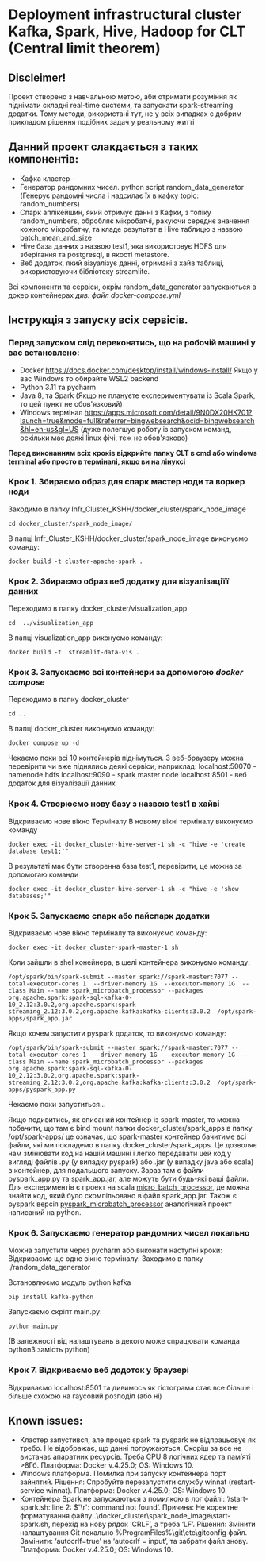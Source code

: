 Deployment infrastructural cluster Kafka, Spark, Hive, Hadoop for CLT (Central limit theorem)
=================================================================================================================

## Discleimer!
Проект створено з навчальною метою, аби отримати розуміння як піднімати складні real-time системи, та запускати spark-streaming додатки. Тому методи, використані тут, не у всіх випадках є добрим прикладом рішення подібних задач у реальному житті 

## Данний проект слакдається з таких компонентів:

 - Кафка кластер -
 - Генератор рандомних чисел. python script random_data_generator (Генерує рандомні числа і надсилає їх в кафку topic: random_numbers)
 - Спарк аплікейшин, який отримує данні з Кафки, з топіку random_numbers, обробляє мікробатчі, рахуючи середнє значення кожного мікробатчу, та кладе результат в Hive таблицю з назвою batch_mean_and_size
 - Hive база данних з назвою test1, яка використовує HDFS для зберігання та postgresql, в якості metastore. 
 - Веб додаток, який візуалізує данні, отримані з хайв таблиці, використовуючи бібліотеку streamlite.

Всі компоненти та сервіси, окрім random_data_generator запускаються в докер контейнерах *див. файл docker-compose.yml*

## Інструкція з запуску всіх сервісів.

### Перед запуском слід переконатись, що на робочій машині у вас встановлено:
 - Docker https://docs.docker.com/desktop/install/windows-install/ Якщо у вас Windows то обирайте WSL2 backend
 - Python 3.11 та pycharm
 - Java 8, та Spark (Якщо не плануєте експериментувати із Scala Spark, то цей пункт не обов'язковий)
 - Windows термінал https://apps.microsoft.com/detail/9N0DX20HK701?launch=true&mode=full&referrer=bingwebsearch&ocid=bingwebsearch&hl=en-us&gl=US (дуже полегшує роботу із запуском команд, оскільки має деякі linux фічі, теж не обов'язково)
 

**Перед виконанням всіх кроків відкрийте папку CLT в cmd або windows terminal або просто в терміналі, якщо ви на лінуксі**

### Крок 1. Збираємо образ для спарк мастер ноди та воркер ноди

Заходимо в папку Infr_Cluster_KSHH/docker_cluster/spark_node_image 
```
cd docker_cluster/spark_node_image/
```

В папці Infr_Cluster_KSHH/docker_cluster/spark_node_image виконуємо команду:
```
docker build -t cluster-apache-spark .
```

### Крок 2. Збираємо образ веб додатку для візуалізаціїї данних

Переходимо в папку docker_cluster/visualization_app

```
cd  ../visualization_app
```

В папці visualization_app виконуємо команду:

```
docker build -t  streamlit-data-vis .
```

### Крок 3. Запускаємо всі контейнери за допомогою *docker compose*

Переходимо в папку docker_cluster
```
cd ..
```

В папці docker_cluster виконуємо команду:

``` 
docker compose up -d
```

Чекаємо поки всі 10 контейнерів піднімуться.
З веб-браузеру можна перевірити чи вже піднялись деякі сервіси, наприклад:
localhost:50070 - namenode hdfs
localhost:9090 - spark master node
localhost:8501 - веб додаток для візуалізації данних

### Крок 4. Створюємо нову базу з назвою test1 в хайві

Відкриваємо нове вікно Терміналу
В новому вікні терміналу виконуємо команду
``` 
docker exec -it docker_cluster-hive-server-1 sh -c "hive -e 'create database test1;'"
```

В результаті має бути створенна база test1, перевірити, це можна за допомогаю команди
```
docker exec -it docker_cluster-hive-server-1 sh -c "hive -e 'show databases;'"
```

### Крок 5. Запускаємо спарк або пайспарк додатки

Відкриваємо нове вікно терміналу та виконуємо команду:
```
docker exec -it docker_cluster-spark-master-1 sh
```

Коли зайшли в shel конейнера, в шелі контейнера виконуємо команду:

```
/opt/spark/bin/spark-submit --master spark://spark-master:7077 --total-executor-cores 1  --driver-memory 1G  --executor-memory 1G  --class Main --name spark_microbatch_processor --packages org.apache.spark:spark-sql-kafka-0-10_2.12:3.0.2,org.apache.spark:spark-streaming_2.12:3.0.2,org.apache.kafka:kafka-clients:3.0.2  /opt/spark-apps/spark_app.jar
``` 

Якщо хочем запустити pyspark додаток, то виконуємо команду:

```
/opt/spark/bin/spark-submit --master spark://spark-master:7077 --total-executor-cores 1  --driver-memory 1G  --executor-memory 1G  --class Main --name spark_microbatch_processor --packages org.apache.spark:spark-sql-kafka-0-10_2.12:3.0.2,org.apache.spark:spark-streaming_2.12:3.0.2,org.apache.kafka:kafka-clients:3.0.2  /opt/spark-apps/pyspark_app.py
```

Чекаємо поки запуститься...

Якщо подивитись, як описаний контейнер із spark-master, то можна побачити, що там є bind mount папки docker_cluster/spark_apps в папку  /opt/spark-apps/ це означає, що spark-master контейнер бачитиме всі файли, які ми покладемо в папку docker_cluster/spark_apps.
Це дозволяє нам змінювати код на нашій машині і легко передавати цей код у вигляді файлів .py (у випадку pyspark) або .jar (у випадку java або scala) в контейнер, для подальшого запуску. Зараз там є файли pyspark_app.py та spark_app.jar, але можуть бути будь-які ваші файли. Для експериментів є проект на scala  [micro_batch_processor](https://github.com/chekaninmaxim/micro_batch_processor), де можна знайти код, який було скомпільовано в файл spark_app.jar. Також є pyspark версія [pyspark_microbatch_processor](https://github.com/chekaninmaxim/pyspark_micro_batch_processor) аналогічний проект написаний на python.


### Крок 6. Запускаємо генератор рандомних чисел локально
Можна запустити через pycharm або виконати наступні кроки:
Відкриваємо ще одне вікно терміналу:
Заходимо в папку ./random_data_generator

Встановлюємо модуль python kafka

```
pip install kafka-python
```

Запускаємо скріпт main.py:

```
python main.py
```
(В залежності від налаштувань в декого може спрацювати команда python3 замість python)


### Крок 7. Відкриваємо веб додоток у браузері 
Відкриваємо localhost:8501 та дивимось як гістограма стає все більше і більше схожою на гаусовий розподіл (або ні)


## Known issues:
- Кластер запустився, але процес spark та pyspark не відпрацьовує як требо. Не відображає, що данні погружаються. Скоріш за все не вистачає апаратних ресурсів. Треба CPU 8 логічних ядер та пам’яті >8Гб. Платформа: Docker v.4.25.0; OS: Windows 10.
- Windows платформа. Помилка при запуску контейнера порт зайнятий. Рішення: Спробуйте перезапустити службу winnat (restart-service winnat). Платформа: Docker v.4.25.0; OS: Windows 10.
- Контейнера Spark не запускаються з помилкою в лог файлі: ‘/start-spark.sh: line 2: $'\r': command not found’. Причина: Не коректне форматування файлу .\docker_cluster\spark_node_image\start-spark.sh, перехід на нову рядок ‘CRLF’, а треба ‘LF’. Рішення: Змінити налаштування Git локально %ProgramFiles%\git\etc\gitconfig файл. Замінити: ‘autocrlf=true’ на ‘autocrlf = input’, та забрати файл знову. Платформа: Docker v.4.25.0; OS: Windows 10.



 